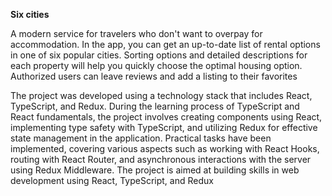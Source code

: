 **Six cities**

A modern service for travelers who don't want to overpay for accommodation. 
In the app, you can get an up-to-date list of rental options in one of six popular cities.
Sorting options and detailed descriptions for each property will help you quickly choose the optimal housing option. 
Authorized users can leave reviews and add a listing to their favorites

The project was developed using a technology stack that includes React, TypeScript, and Redux.
During the learning process of TypeScript and React fundamentals, the project involves creating components using React, implementing type safety with TypeScript, 
and utilizing Redux for effective state management in the application. Practical tasks have been implemented, covering various aspects such as working with React Hooks,
routing with React Router, and asynchronous interactions with the server using Redux Middleware. The project is aimed at building skills in web development using React, TypeScript, and Redux
